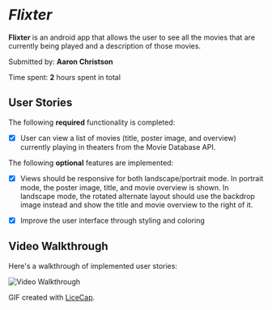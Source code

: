 # *Flixter*

**Flixter** is an android app that allows the user to see all the movies that are currently being played and a description of those movies.

Submitted by: **Aaron Christson**

Time spent: **2** hours spent in total

## User Stories

The following **required** functionality is completed:

* [x] User can view a list of movies (title, poster image, and overview) currently playing in theaters from the Movie Database API.

The following **optional** features are implemented:

* [x] Views should be responsive for both landscape/portrait mode. In portrait mode, the poster image, title, and movie overview is shown. In landscape mode, the rotated alternate layout should use the backdrop image instead and show the title and movie overview to the right of it.

* [x] Improve the user interface through styling and coloring

## Video Walkthrough

Here's a walkthrough of implemented user stories:

<img src='FlixterApp.gif' title='Video Walkthrough' width='' alt='Video Walkthrough' />

GIF created with [LiceCap](http://www.cockos.com/licecap/).
